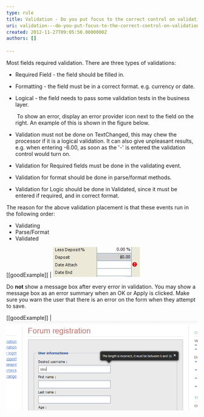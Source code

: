 ```yaml
---
type: rule
title: Validation - Do you put focus to the correct control on validation error?
uri: validation---do-you-put-focus-to-the-correct-control-on-validation-error
created: 2012-11-27T09:05:50.0000000Z
authors: []

---
```


Most fields required validation. There are three types of validations:

- Required Field - the field should be filled in.
- Formatting - the field must be in a correct format. e.g. currency or date.
- Logical - the field needs to pass some validation tests in the business layer.

   ​
To show an error, display an error provider icon next to the field on the right. An example of this is shown in the figure below.


- Validation must not be done on TextChanged, this may chew the processor if it is a logical validation. It can also give unpleasant results, e.g. when entering -6.00, as soon as the '-' is entered the validation control would turn on.
- Validation for Required fields must be done in the validating event.
- Validation for format should be done in parse/format methods.
- Validation for Logic should be done in Validated, since it must be entered if required, and in correct format.


The reason for the above validation placement is that these events run in the following order:

- Validating
- Parse/Format
- Validated


[[goodExample]]
| ![ Good Example - Error Provider Icon next to a required field](../../assets/ErrorProviderIconExample.jpg)

Do **not** show a message box after every error in validation. You may show a message box as an error summary when an OK or Apply is clicked. Make sure you warn the user that there is an error on the form when they attempt to save.

[[goodExample]]
| ![ Good Example - Balloon tooltips to indicate validation errors](../../assets/ValidationBalloon.png)
